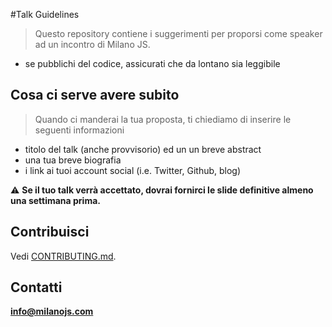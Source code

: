 #Talk Guidelines

> Questo repository contiene i suggerimenti per proporsi come speaker ad un incontro di Milano JS.

* se pubblichi del codice, assicurati che da lontano sia leggibile

## Cosa ci serve avere subito
> Quando ci manderai la tua proposta, ti chiediamo di inserire le seguenti informazioni

* titolo del talk (anche provvisorio) ed un un breve abstract
* una tua breve biografia
* i link ai tuoi account social (i.e. Twitter, Github, blog)

:warning: **Se il tuo talk verrà accettato, dovrai fornirci le slide definitive almeno una settimana prima.**

## Contribuisci 
Vedi [CONTRIBUTING.md](CONTRIBUTING.md).

## Contatti
**info@milanojs.com**
